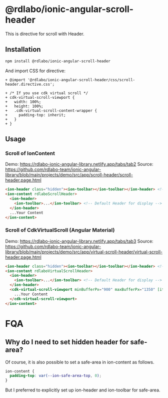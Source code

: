 # @rdlabo/ionic-angular-scroll-header

This is directive for scroll with Header.

## Installation

```bash
npm install @rdlabo/ionic-angular-scroll-header
```

And import CSS for directive:
```diff:scss
+ @import '@rdlabo/ionic-angular-scroll-header/css/scroll-header.directive.css';

+ /* If you use cdk virtual scroll */
+ cdk-virtual-scroll-viewport {
+   width: 100%;
+   height: 100%;
+   .cdk-virtual-scroll-content-wrapper {
+     padding-top: inherit;
+   }
+ }
```

## Usage

### Scroll of IonContent

Demo: https://rdlabo-ionic-angular-library.netlify.app/tabs/tab2
Source: https://github.com/rdlabo-team/ionic-angular-library/blob/main/projects/demo/src/app/scroll-header/scroll-header.page.html

```html
<ion-header class="hidden"><ion-toolbar></ion-toolbar></ion-header> <!-- set hidden header for safe-area -->
<ion-content rdlaboScrollHeader>
  <ion-header>
    <ion-toolbar>...</ion-toolbar> <!-- Default Header for display -->
  </ion-header>
  ...Your Content
</ion-content>
```

### Scroll of CdkVirtualScroll (Angular Material)

Demo: https://rdlabo-ionic-angular-library.netlify.app/tabs/tab3
Source: https://github.com/rdlabo-team/ionic-angular-library/blob/main/projects/demo/src/app/virtual-scroll-header/virtual-scroll-header.page.html

```html
<ion-header class="hidden"><ion-toolbar></ion-toolbar></ion-header> <!-- set hidden header for safe-area -->
<ion-content rdlaboVirtualScrollHeader>
  <ion-header>
    <ion-toolbar>...</ion-toolbar> <!-- Default Header for display -->
  </ion-header>
  <cdk-virtual-scroll-viewport minBufferPx="900" maxBufferPx="1350" [itemSize]="44" class="ion-content-scroll-host">
    ...Your Content
  </cdk-virtual-scroll-viewport>
</ion-content>
```

# FQA
## Why do I need to set hidden header for safe-area?
Of course, it is also possible to set a safe-area in ion-content as follows.

```css
ion-content {
  padding-top: var(--ion-safe-area-top, 0);
}
```

But I preferred to explicitly set up ion-header and ion-toolbar for safe-area.
